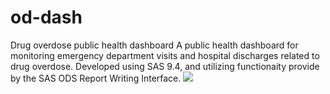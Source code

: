 # od-dash
Drug overdose public health dashboard
A public health dashboard for monitoring emergency department visits and hospital discharges related to drug overdose. Developed using SAS 9.4, and utilizing functionaity provide by the SAS ODS Report Writing Interface.
![]("od-dash/ED%20db%20main%201.png")
